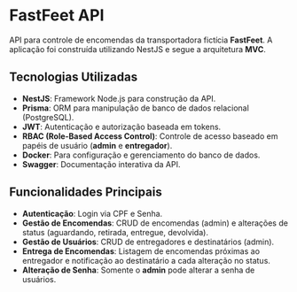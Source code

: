 # FastFeet API

API para controle de encomendas da transportadora fictícia **FastFeet**. A aplicação foi construída utilizando NestJS e segue a arquitetura **MVC**.

## Tecnologias Utilizadas

- **NestJS**: Framework Node.js para construção da API.
- **Prisma**: ORM para manipulação de banco de dados relacional (PostgreSQL).
- **JWT**: Autenticação e autorização baseada em tokens.
- **RBAC (Role-Based Access Control)**: Controle de acesso baseado em papéis de usuário (**admin** e **entregador**).
- **Docker**: Para configuração e gerenciamento do banco de dados.
- **Swagger**: Documentação interativa da API.

## Funcionalidades Principais

- **Autenticação**: Login via CPF e Senha.
- **Gestão de Encomendas**: CRUD de encomendas (admin) e alterações de status (aguardando, retirada, entregue, devolvida).
- **Gestão de Usuários**: CRUD de entregadores e destinatários (admin).
- **Entrega de Encomendas**: Listagem de encomendas próximas ao entregador e notificação ao destinatário a cada alteração no status.
- **Alteração de Senha**: Somente o **admin** pode alterar a senha de usuários.